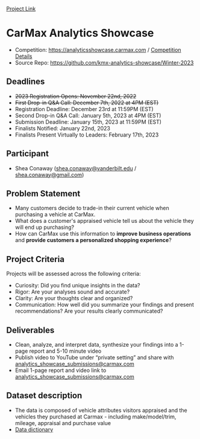 [Project Link](https://github.com/users/sheacon/projects/1)

# CarMax Analytics Showcase
- Competition: https://analyticsshowcase.carmax.com / [Competition Details](competition.md)
- Source Repo: https://github.com/kmx-analytics-showcase/Winter-2023

## Deadlines
- ~~2023 Registration Opens: November 22nd, 2022~~
- ~~First Drop-in Q&A Call: December 7th, 2022 at 4PM (EST)~~
- Registration Deadline: December 23rd at 11:59PM (EST)
- Second Drop-in Q&A Call: January 5th, 2023 at 4PM (EST)
- Submission Deadline: January 15th, 2023 at 11:59PM (EST)
- Finalists Notified: January 22nd, 2023
- Finalists Present Virtually to Leaders: February 17th, 2023

## Participant
- Shea Conaway (shea.conaway@vanderbilt.edu / shea.conaway@gmail.com)

## Problem Statement		
- Many customers decide to trade-in their current vehicle when purchasing a vehicle at CarMax. 
- What does a customer's appraised vehicle tell us about the vehicle they will end up purchasing?
- How can CarMax use this information to **improve business operations** and **provide customers a personalized shopping experience**?

## Project Criteria
Projects will be assessed across the following criteria:
- Curiosity: Did you find unique insights in the data?
- Rigor: Are your analyses sound and accurate?
- Clarity: Are your thoughts clear and organized?
- Communication: How well did you summarize your findings and present recommendations? Are your results clearly communicated?

## Deliverables
- Clean, analyze, and interpret data, synthesize your findings into a 1-page report and 5-10 minute video
- Publish video to YouTube under “private setting” and share with analytics_showcase_submissions@carmax.com
- Email 1-page report and video link to analytics_showcase_submissions@carmax.com

## Dataset description		
- The data is composed of vehicle attributes visitors appraised and the vehicles they purchased at Carmax - including make/model/trim, mileage, appraisal and purchase value
- [Data dictionary](data_dict.md)
